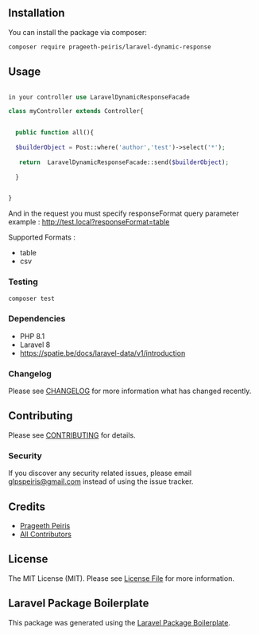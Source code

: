 
## Installation

You can install the package via composer:

```bash
composer require prageeth-peiris/laravel-dynamic-response
```

## Usage

```php

in your controller use LaravelDynamicResponseFacade

class myController extends Controller{


  public function all(){
  
  $builderObject = Post::where('author','test')->select('*');
   
   return  LaravelDynamicResponseFacade::send($builderObject);
  
  }


}

```
And in the request you must specify responseFormat query parameter <br>
example : http://test.local?responseFormat=table

Supported Formats : 

- table
- csv

### Testing

```bash
composer test
```

### Dependencies

- PHP 8.1
- Laravel 8
- https://spatie.be/docs/laravel-data/v1/introduction

### Changelog

Please see [CHANGELOG](CHANGELOG.md) for more information what has changed recently.

## Contributing

Please see [CONTRIBUTING](CONTRIBUTING.md) for details.

### Security

If you discover any security related issues, please email glpspeiris@gmail.com instead of using the issue tracker.

## Credits

-   [Prageeth Peiris](https://github.com/prageeth-peiris)
-   [All Contributors](../../contributors)

## License

The MIT License (MIT). Please see [License File](LICENSE.md) for more information.

## Laravel Package Boilerplate

This package was generated using the [Laravel Package Boilerplate](https://laravelpackageboilerplate.com).
